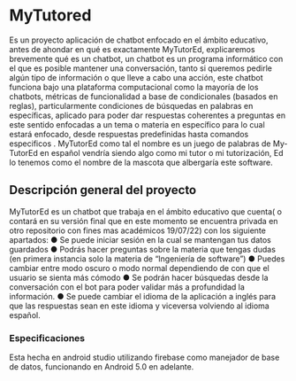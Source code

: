 # MyTutored

Es un proyecto aplicación de chatbot enfocado en el ámbito educativo, antes de ahondar en qué es exactamente MyTutorEd, explicaremos brevemente qué es un chatbot, un chatbot es un programa informático con el que es posible mantener una conversación, tanto si queremos pedirle algún tipo de información o que lleve a cabo una acción, este chatbot funciona bajo una plataforma computacional como la mayoría de los chatbots, métricas de funcionalidad a base de condicionales (basados en reglas), particularmente condiciones de búsquedas en palabras en específicas, aplicado para poder dar respuestas coherentes a preguntas en este sentido enfocadas a un tema o materia en específico para lo cual estará enfocado, desde respuestas predefinidas hasta comandos especificos . MyTutorEd como tal el nombre es un juego de palabras de My-TutorEd en español vendría siendo algo como mi tutor o mi tutorización, Ed lo tenemos como el nombre de la mascota que albergaría este software.


## Descripción general del proyecto
MyTutorEd es un chatbot que trabaja en el ámbito educativo que cuenta( o contará en su versión final que en este momento se encuentra privada en otro repositorio con fines mas académicos 19/07/22) con los siguiente apartados:
● Se puede iniciar sesión en la cual se mantengan tus datos guardados
● Podrás hacer preguntas sobre la materia que tengas dudas (en primera instancia solo
la materia de “Ingeniería de software”)
● Puedes cambiar entre modo oscuro o modo normal dependiendo de con que el usuario se sienta más cómodo
● Se podrán hacer búsquedas desde la conversación con el bot para poder validar más a
profundidad la información.
● Se puede cambiar el idioma de la aplicación a inglés para que las respuestas sean en
este idioma y viceversa volviendo al idioma español.

### Especificaciones
Esta hecha en android studio utilizando firebase como manejador de base de datos, funcionando  en Android 5.0 en adelante.

